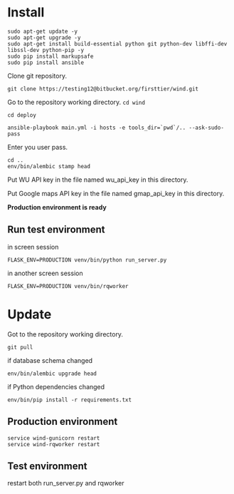 # Install

    sudo apt-get update -y
    sudo apt-get upgrade -y
    sudo apt-get install build-essential python git python-dev libffi-dev libssl-dev python-pip -y
    sudo pip install markupsafe
    sudo pip install ansible

Clone git repository. 

    git clone https://testing12@bitbucket.org/firsttier/wind.git

Go to the repository working directory. `cd wind`

    cd deploy

    ansible-playbook main.yml -i hosts -e tools_dir=`pwd`/.. --ask-sudo-pass

Enter you user pass.

    cd ..
    env/bin/alembic stamp head

Put WU API key in the file named wu_api_key in this directory.

Put Google maps API key in the file named gmap_api_key in this directory.

**Production environment is ready**

## Run test environment

in screen session

    FLASK_ENV=PRODUCTION venv/bin/python run_server.py

in another screen session

    FLASK_ENV=PRODUCTION venv/bin/rqworker

# Update

Got to the repository working directory.

    git pull

if database schema changed

    env/bin/alembic upgrade head

if Python dependencies changed

    env/bin/pip install -r requirements.txt

## Production environment

    service wind-gunicorn restart
    service wind-rqworker restart

## Test environment

restart both run_server.py and rqworker
